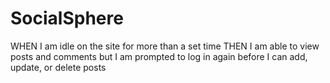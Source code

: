 # SocialSphere






WHEN I am idle on the site for more than a set time
THEN I am able to view posts and comments but I am prompted to log in again before I can add, update, or delete posts